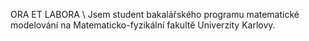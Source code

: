 ORA ET LABORA
\\
Jsem student bakalářského programu matematické modelování na Matematicko-fyzikální fakultě Univerzity Karlovy.
